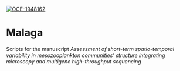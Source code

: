 [![OCE-1948162](https://img.shields.io/badge/NSF-1948162-blue.svg)](https://www.nsf.gov/awardsearch/showAward?AWD_ID=1948162)
# Malaga
Scripts for the manuscript <I>Assessment of short-term spatio-temporal variability in mesozooplankton communities’ structure integrating microscopy and multigene high-throughput sequencing</I>
